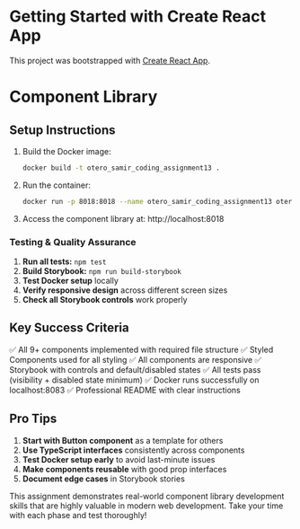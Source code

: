 # Getting Started with Create React App

This project was bootstrapped with [Create React App](https://github.com/facebook/create-react-app).

# Component Library

## Setup Instructions

1. Build the Docker image:

   ```bash
   docker build -t otero_samir_coding_assignment13 .

   ```

2. Run the container:

   ```bash
   docker run -p 8018:8018 --name otero_samir_coding_assignment13 otero_samir_coding_assignment13

   ```

3. Access the component library at: http://localhost:8018

### Testing & Quality Assurance

1. **Run all tests:** `npm test`
2. **Build Storybook:** `npm run build-storybook`
3. **Test Docker setup** locally
4. **Verify responsive design** across different screen sizes
5. **Check all Storybook controls** work properly

## Key Success Criteria

✅ All 9+ components implemented with required file structure
✅ Styled Components used for all styling
✅ All components are responsive
✅ Storybook with controls and default/disabled states
✅ All tests pass (visibility + disabled state minimum)
✅ Docker runs successfully on localhost:8083
✅ Professional README with clear instructions

## Pro Tips

1. **Start with Button component** as a template for others
2. **Use TypeScript interfaces** consistently across components
3. **Test Docker setup early** to avoid last-minute issues
4. **Make components reusable** with good prop interfaces
5. **Document edge cases** in Storybook stories

This assignment demonstrates real-world component library development skills that are highly valuable in modern web development. Take your time with each phase and test thoroughly!
